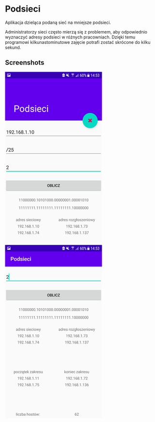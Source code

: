 # Podsieci
Aplikacja dzieląca podaną sieć na mniejsze podsieci.

Administratorzy sieci często mierzą się z problemem, aby odpowiednio wyznaczyć adresy podsieci w różnych pracowniach.
Dzięki temu programowi kilkunastominutowe zajęcie potrafi zostać skrócone do kilku sekund.

## Screenshots
<img src="https://github.com/JediSebas/Podsieci/blob/master/screen1.png"
  alt="Screen 1"
  style="float: left; margin-right: 10px;"
  width="320" />
<img src="https://github.com/JediSebas/Podsieci/blob/master/screen2.png"
  alt="Screen 2"
  style="float: left; margin-right: 10px;"
  width="320" />

